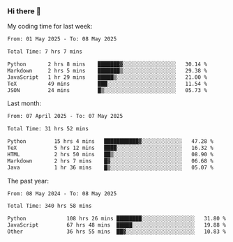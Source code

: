### Hi there 👋

My coding time for last week:

<!--START_SECTION:week-->

```txt
From: 01 May 2025 - To: 08 May 2025

Total Time: 7 hrs 7 mins

Python       2 hrs 8 mins    ███████▓░░░░░░░░░░░░░░░░░   30.14 %
Markdown     2 hrs 5 mins    ███████▒░░░░░░░░░░░░░░░░░   29.38 %
JavaScript   1 hr 29 mins    █████▒░░░░░░░░░░░░░░░░░░░   21.00 %
TeX          49 mins         ███░░░░░░░░░░░░░░░░░░░░░░   11.54 %
JSON         24 mins         █▒░░░░░░░░░░░░░░░░░░░░░░░   05.73 %
```

<!--END_SECTION:week-->

Last month:

<!--START_SECTION:month-->

```txt
From: 07 April 2025 - To: 07 May 2025

Total Time: 31 hrs 52 mins

Python         15 hrs 4 mins   ███████████▓░░░░░░░░░░░░░   47.28 %
TeX            5 hrs 12 mins   ████░░░░░░░░░░░░░░░░░░░░░   16.32 %
HTML           2 hrs 50 mins   ██▒░░░░░░░░░░░░░░░░░░░░░░   08.90 %
Markdown       2 hrs 7 mins    █▓░░░░░░░░░░░░░░░░░░░░░░░   06.68 %
Java           1 hr 36 mins    █▒░░░░░░░░░░░░░░░░░░░░░░░   05.07 %
```

<!--END_SECTION:month-->

The past year:

<!--START_SECTION:year-->

```txt
From: 08 May 2024 - To: 08 May 2025

Total Time: 340 hrs 58 mins

Python             108 hrs 26 mins ████████░░░░░░░░░░░░░░░░░   31.80 %
JavaScript         67 hrs 48 mins  █████░░░░░░░░░░░░░░░░░░░░   19.88 %
Other              36 hrs 55 mins  ██▓░░░░░░░░░░░░░░░░░░░░░░   10.83 %
```

<!--END_SECTION:year-->
